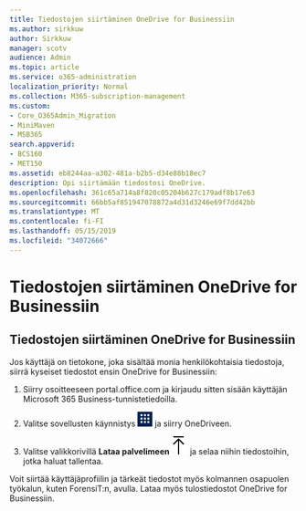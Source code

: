 ```yaml
---
title: Tiedostojen siirtäminen OneDrive for Businessiin
ms.author: sirkkuw
author: Sirkkuw
manager: scotv
audience: Admin
ms.topic: article
ms.service: o365-administration
localization_priority: Normal
ms.collection: M365-subscription-management
ms.custom:
- Core_O365Admin_Migration
- MiniMaven
- MSB365
search.appverid:
- BCS160
- MET150
ms.assetid: eb8244aa-a302-481a-b2b5-d34e88b18ec7
description: Opi siirtämään tiedostosi OneDrive.
ms.openlocfilehash: 361c65a714a8f820c05204b627c179adf8b17e63
ms.sourcegitcommit: 66bb5af851947078872a4d31d3246e69f7dd42bb
ms.translationtype: MT
ms.contentlocale: fi-FI
ms.lasthandoff: 05/15/2019
ms.locfileid: "34072666"
---
```

# <a name="move-files-to-onedrive-for-business"></a>Tiedostojen siirtäminen OneDrive for Businessiin

## <a name="move-files-to-onedrive-for-business"></a>Tiedostojen siirtäminen OneDrive for Businessiin

Jos käyttäjä on tietokone, joka sisältää monia henkilökohtaisia tiedostoja, siirrä kyseiset tiedostot ensin OneDrive for Businessiin:
  
1. Siirry osoitteeseen portal.office.com ja kirjaudu sitten sisään käyttäjän Microsoft 365 Business-tunnistetiedoilla.
    
2. Valitse sovellusten käynnistys ![The app launcher icon in Office 365](media/7502f4ec-3c9a-435d-a7b4-b9cda85189a7.png) ja siirry OneDriveen. 
    
3. Valitse valikkorivillä **Lataa palvelimeen**![Upload](media/d9b963b8-10af-42e2-953d-360301b83d3c.png) ja selaa niihin tiedostoihin, jotka haluat tallentaa. 
    
Voit siirtää käyttäjäprofiilin ja tärkeät tiedostot myös kolmannen osapuolen työkalun, kuten ForensiT:n, avulla. Lataa myös tulostiedostot OneDrive for Businessiin.
  

